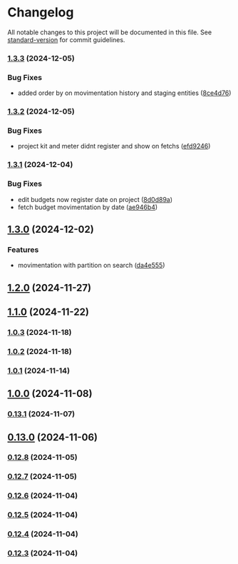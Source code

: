 # Changelog

All notable changes to this project will be documented in this file. See [standard-version](https://github.com/conventional-changelog/standard-version) for commit guidelines.

### [1.3.3](https://github.com/tiecoeletrica/EcoApp_Backend_Nest/compare/v1.3.2...v1.3.3) (2024-12-05)


### Bug Fixes

* added order by on movimentation history and staging entities ([8ce4d76](https://github.com/tiecoeletrica/EcoApp_Backend_Nest/commit/8ce4d76bfe32c9a50d4c102660e057fe23487f46))

### [1.3.2](https://github.com/tiecoeletrica/EcoApp_Backend_Nest/compare/v1.3.1...v1.3.2) (2024-12-05)


### Bug Fixes

* project kit and meter didnt register and show on fetchs ([efd9246](https://github.com/tiecoeletrica/EcoApp_Backend_Nest/commit/efd92460581ba12c9a9cafda90e8a8ef50a79d04))

### [1.3.1](https://github.com/tiecoeletrica/EcoApp_Backend_Nest/compare/v1.3.0...v1.3.1) (2024-12-04)


### Bug Fixes

* edit budgets now register date on project ([8d0d89a](https://github.com/tiecoeletrica/EcoApp_Backend_Nest/commit/8d0d89a6aa964d599d24c26a12593c1e48476e48))
* fetch budget movimentation by date ([ae946b4](https://github.com/tiecoeletrica/EcoApp_Backend_Nest/commit/ae946b431fff146aa321908c5f96e7b638dcfc32))

## [1.3.0](https://github.com/tiecoeletrica/EcoApp_Backend_Nest/compare/v1.2.0...v1.3.0) (2024-12-02)


### Features

* movimentation with partition on search ([da4e555](https://github.com/tiecoeletrica/EcoApp_Backend_Nest/commit/da4e555de80cd61ebedd2838d3efb2ab39f3013f))

## [1.2.0](https://github.com/tiecoeletrica/EcoApp_Backend_Nest/compare/v1.1.0...v1.2.0) (2024-11-27)

## [1.1.0](https://github.com/tiecoeletrica/EcoApp_Backend_Nest/compare/v1.0.3...v1.1.0) (2024-11-22)

### [1.0.3](https://github.com/tiecoeletrica/EcoApp_Backend_Nest/compare/v1.0.2...v1.0.3) (2024-11-18)

### [1.0.2](https://github.com/tiecoeletrica/EcoApp_Backend_Nest/compare/v1.0.1...v1.0.2) (2024-11-18)

### [1.0.1](https://github.com/tiecoeletrica/EcoApp_Backend_Nest/compare/v1.0.0...v1.0.1) (2024-11-14)

## [1.0.0](https://github.com/tiecoeletrica/EcoApp_Backend_Nest/compare/v0.13.1...v1.0.0) (2024-11-08)

### [0.13.1](https://github.com/tiecoeletrica/EcoApp_Backend_Nest/compare/v0.13.0...v0.13.1) (2024-11-07)

## [0.13.0](https://github.com/tiecoeletrica/EcoApp_Backend_Nest/compare/v0.12.8...v0.13.0) (2024-11-06)

### [0.12.8](https://github.com/tiecoeletrica/EcoApp_Backend_Nest/compare/v0.12.7...v0.12.8) (2024-11-05)

### [0.12.7](https://github.com/tiecoeletrica/EcoApp_Backend_Nest/compare/v0.12.6...v0.12.7) (2024-11-05)

### [0.12.6](https://github.com/tiecoeletrica/EcoApp_Backend_Nest/compare/v0.12.5...v0.12.6) (2024-11-04)

### [0.12.5](https://github.com/tiecoeletrica/EcoApp_Backend_Nest/compare/v0.12.4...v0.12.5) (2024-11-04)

### [0.12.4](https://github.com/tiecoeletrica/EcoApp_Backend_Nest/compare/v0.12.3...v0.12.4) (2024-11-04)

### [0.12.3](https://github.com/tiecoeletrica/EcoApp_Backend_Nest/compare/v0.12.2...v0.12.3) (2024-11-04)
